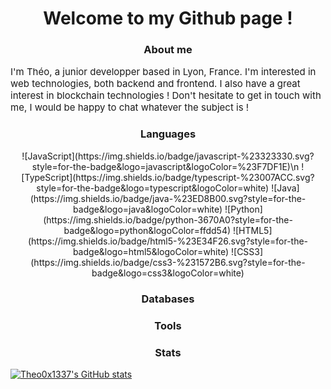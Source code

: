 <h1 align="center">Welcome to my Github page !</h1>

<h3 align="center"> About me </h3>
  
<p style="font-size:15px">I'm Théo, a junior developper based in Lyon, France. I'm interested in web technologies, both backend and frontend. I also have a great interest in blockchain technologies ! Don't hesitate to get in touch with me, I would be happy to chat whatever the subject is !<p>
  
<h3 align="center"> Languages </h3>

<div align="center">
![JavaScript](https://img.shields.io/badge/javascript-%23323330.svg?style=for-the-badge&logo=javascript&logoColor=%23F7DF1E)\n
![TypeScript](https://img.shields.io/badge/typescript-%23007ACC.svg?style=for-the-badge&logo=typescript&logoColor=white)
![Java](https://img.shields.io/badge/java-%23ED8B00.svg?style=for-the-badge&logo=java&logoColor=white)
![Python](https://img.shields.io/badge/python-3670A0?style=for-the-badge&logo=python&logoColor=ffdd54)
![HTML5](https://img.shields.io/badge/html5-%23E34F26.svg?style=for-the-badge&logo=html5&logoColor=white)
![CSS3](https://img.shields.io/badge/css3-%231572B6.svg?style=for-the-badge&logo=css3&logoColor=white)
</div>

<h3 align="center"> Databases </h3>

<h3 align="center"> Tools </h3>

<h3 align="center"> Stats </h3>

[![Theo0x1337's GitHub stats](https://github-readme-stats.vercel.app/api?username=Theo0x1337)](https://github.com/anuraghazra/github-readme-stats)

